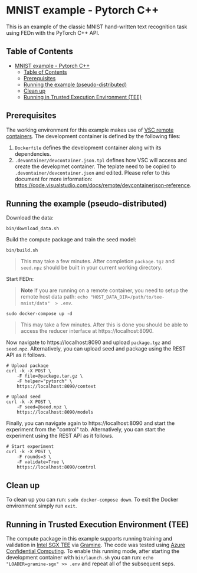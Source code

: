 # MNIST example - Pytorch C++
This is an example of the classic MNIST hand-written text recognition task using FEDn with the PyTorch C++ API.

## Table of Contents
- [MNIST example - Pytorch C++](#mnist-example---pytorch-c)
  - [Table of Contents](#table-of-contents)
  - [Prerequisites](#prerequisites)
  - [Running the example (pseudo-distributed)](#running-the-example-pseudo-distributed)
  - [Clean up](#clean-up)
  - [Running in Trusted Execution Environment (TEE)](#running-in-trusted-execution-environment-tee)

## Prerequisites
The working environment for this example makes use of [VSC remote containers](https://code.visualstudio.com/docs/remote/containers). The development container is defined by the following files:

1. `Dockerfile` defines the development container along with its dependencies.
2. `.devontainer/devcontainer.json.tpl` defines how VSC will access and create the developmet container. The teplate need to be copied to `.devontainer/devcontainer.json` and edited. Please refer to this document for more information: https://code.visualstudio.com/docs/remote/devcontainerjson-reference.
 
## Running the example (pseudo-distributed)

Download the data:
```
bin/download_data.sh
```

Build the compute package and train the seed model:
```
bin/build.sh
```
> This may take a few minutes. After completion `package.tgz` and `seed.npz` should be built in your current working directory.

Start FEDn:
> **Note** If you are running on a remote container, you need to setup the remote host data path: `echo "HOST_DATA_DIR=/path/to/tee-mnist/data"  > .env`.
```
sudo docker-compose up -d
```
> This may take a few minutes. After this is done you should be able to access the reducer interface at https://localhost:8090.

Now navigate to https://localhost:8090 and upload `package.tgz` and `seed.npz`. Alternatively, you can upload seed and package using the REST API as it follows.
```
# Upload package
curl -k -X POST \
    -F file=@package.tar.gz \
    -F helper="pytorch" \
    https://localhost:8090/context

# Upload seed
curl -k -X POST \
    -F seed=@seed.npz \
    https://localhost:8090/models
```

Finally, you can navigate again to https://localhost:8090 and start the experiment from the "control" tab. Alternatively, you can start the experiment using the REST API as it follows.
```
# Start experiment
curl -k -X POST \
    -F rounds=3 \
    -F validate=True \
    https://localhost:8090/control
```

## Clean up
To clean up you can run: `sudo docker-compose down`. To exit the Docker environment simply run `exit`.

## Running in Trusted Execution Environment (TEE)
The compute package in this example supports running training and validation in [Intel SGX TEE](https://www.intel.com/content/www/us/en/developer/tools/software-guard-extensions/overview.html) via [Gramine](https://grapheneproject.io). The code was tested using [Azure Confidential Computing](https://azure.microsoft.com/en-us/solutions/confidential-compute). To enable this running mode, after starting the development container with `bin/launch.sh` you can run: `echo "LOADER=gramine-sgx" >> .env` and repeat all of the subsequent seps.